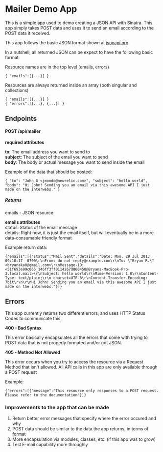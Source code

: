 Mailer Demo App
==========================

This is a simple app used to demo creating a JSON API with Sinatra. This app simply takes POST data and uses it to send an email according to the POST data it received.

This app follows the basic JSON format shown at [jsonapi.org](http://jsonapi.org/format).

In a nutshell, all returned JSON can be expect to have the following basic format:

Resource names are in the top level (emails, errors)

	{ "emails":[{...}] }

Resources are always returned inside an array (both singular and collections)

    { "emails":[{...}] }
    { "errors":[{...}, {...}] }

## Endpoints

#### POST /api/mailer

**required attributes**

**to**: The email address you want to send to  
**subject**: The subject of the email you want to send  
**body**: The body or actual message you want to send inside the email

Example of the data that should be posted:  

    { "to": "John G <jmondo@newrelic.com>", "subject": "hello world", "body": "Hi John! Sending you an email via this awesome API I just made on the interwebs." }

##### Returns

emails - JSON resource

**emails attributes**  
status: Status of the email message  
details: Right now, it is just the email itself, but will eventually be in a more data-consumable friendly format  

Example return data: 

    {"emails":[{"status":"Mail Sent","details":"Date: Mon, 29 Jul 2013 09:10:17 -0700\r\nFrom: do-not-reply@example.com\r\nTo: \"Bryan R.\" <bryanaka0@gmail.com>\r\nMessage-ID: <51f693e99c065_146ff3ff0114267d860458@Bryans-MacBook-Pro-3.local.mail>\r\nSubject: hello world\r\nMime-Version: 1.0\r\nContent-Type: text/plain;\r\n charset=UTF-8\r\nContent-Transfer-Encoding: 7bit\r\n\r\nHi John! Sending you an email via this awesome API I just made on the interwebs."}]}

## Errors

This app currently returns two different errors, and uses HTTP Status Codes to communicate this.

**400 - Bad Syntax**  
  
This error basically encapsulates all the errors that come with trying to POST data that is not properly formated and/or not JSON.

**405 - Method Not Allowed**  
  
This error occurs when you try to access the resource via a Request Method that isn't allowed.
All API calls in this app are only available through a POST request

Example:  

    {"errors":[{"message":"This resource only responses to a POST request. Please refer to the documentation"}]}

### Improvements to the app that can be made

1. Return better error messages that specify where the error occured and why
2. POST data should be similar to the data the app returns, in terms of format
3. More encapsulation via modules, classes, etc. (if this app was to grow) 
4. Test E-mail capability more throughly


